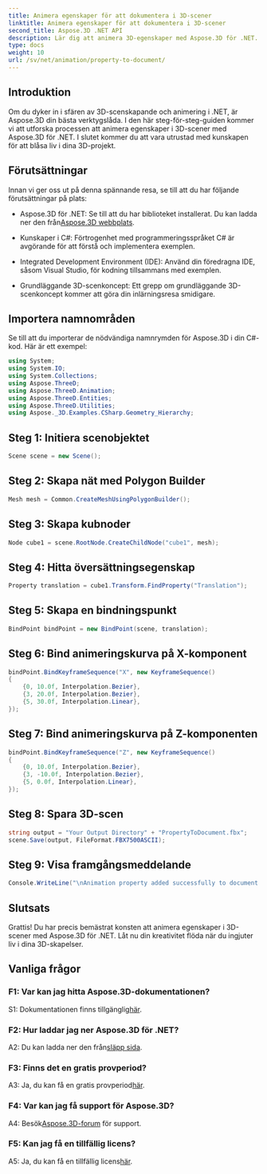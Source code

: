 ```yaml
---
title: Animera egenskaper för att dokumentera i 3D-scener
linktitle: Animera egenskaper för att dokumentera i 3D-scener
second_title: Aspose.3D .NET API
description: Lär dig att animera 3D-egenskaper med Aspose.3D för .NET. Steg-för-steg-guide för att skapa dynamiska scener.
type: docs
weight: 10
url: /sv/net/animation/property-to-document/
---
```

## Introduktion

Om du dyker in i sfären av 3D-scenskapande och animering i .NET, är Aspose.3D din bästa verktygslåda. I den här steg-för-steg-guiden kommer vi att utforska processen att animera egenskaper i 3D-scener med Aspose.3D för .NET. I slutet kommer du att vara utrustad med kunskapen för att blåsa liv i dina 3D-projekt.

## Förutsättningar

Innan vi ger oss ut på denna spännande resa, se till att du har följande förutsättningar på plats:

- Aspose.3D för .NET: Se till att du har biblioteket installerat. Du kan ladda ner den från[Aspose.3D webbplats](https://releases.aspose.com/3d/net/).

- Kunskaper i C#: Förtrogenhet med programmeringsspråket C# är avgörande för att förstå och implementera exemplen.

- Integrated Development Environment (IDE): Använd din föredragna IDE, såsom Visual Studio, för kodning tillsammans med exemplen.

- Grundläggande 3D-scenkoncept: Ett grepp om grundläggande 3D-scenkoncept kommer att göra din inlärningsresa smidigare.

## Importera namnområden

Se till att du importerar de nödvändiga namnrymden för Aspose.3D i din C#-kod. Här är ett exempel:

```csharp
using System;
using System.IO;
using System.Collections;
using Aspose.ThreeD;
using Aspose.ThreeD.Animation;
using Aspose.ThreeD.Entities;
using Aspose.ThreeD.Utilities;
using Aspose._3D.Examples.CSharp.Geometry_Hierarchy;
```

## Steg 1: Initiera scenobjektet

```csharp
Scene scene = new Scene();
```

## Steg 2: Skapa nät med Polygon Builder

```csharp
Mesh mesh = Common.CreateMeshUsingPolygonBuilder();
```

## Steg 3: Skapa kubnoder

```csharp
Node cube1 = scene.RootNode.CreateChildNode("cube1", mesh);
```

## Steg 4: Hitta översättningsegenskap

```csharp
Property translation = cube1.Transform.FindProperty("Translation");
```

## Steg 5: Skapa en bindningspunkt

```csharp
BindPoint bindPoint = new BindPoint(scene, translation);
```

## Steg 6: Bind animeringskurva på X-komponent

```csharp
bindPoint.BindKeyframeSequence("X", new KeyframeSequence()
{
    {0, 10.0f, Interpolation.Bezier},
    {3, 20.0f, Interpolation.Bezier},
    {5, 30.0f, Interpolation.Linear},
});
```

## Steg 7: Bind animeringskurva på Z-komponenten

```csharp
bindPoint.BindKeyframeSequence("Z", new KeyframeSequence()
{
    {0, 10.0f, Interpolation.Bezier},
    {3, -10.0f, Interpolation.Bezier},
    {5, 0.0f, Interpolation.Linear},
});
```

## Steg 8: Spara 3D-scen

```csharp
string output = "Your Output Directory" + "PropertyToDocument.fbx";
scene.Save(output, FileFormat.FBX7500ASCII);
```

## Steg 9: Visa framgångsmeddelande

```csharp
Console.WriteLine("\nAnimation property added successfully to document.\nFile saved at " + output);
```

## Slutsats

Grattis! Du har precis bemästrat konsten att animera egenskaper i 3D-scener med Aspose.3D för .NET. Låt nu din kreativitet flöda när du ingjuter liv i dina 3D-skapelser.

## Vanliga frågor

### F1: Var kan jag hitta Aspose.3D-dokumentationen?

 S1: Dokumentationen finns tillgänglig[här](https://reference.aspose.com/3d/net/).

### F2: Hur laddar jag ner Aspose.3D för .NET?

 A2: Du kan ladda ner den från[släpp sida](https://releases.aspose.com/3d/net/).

### F3: Finns det en gratis provperiod?

 A3: Ja, du kan få en gratis provperiod[här](https://releases.aspose.com/).

### F4: Var kan jag få support för Aspose.3D?

 A4: Besök[Aspose.3D-forum](https://forum.aspose.com/c/3d/18) för support.

### F5: Kan jag få en tillfällig licens?

 A5: Ja, du kan få en tillfällig licens[här](https://purchase.aspose.com/temporary-license/).